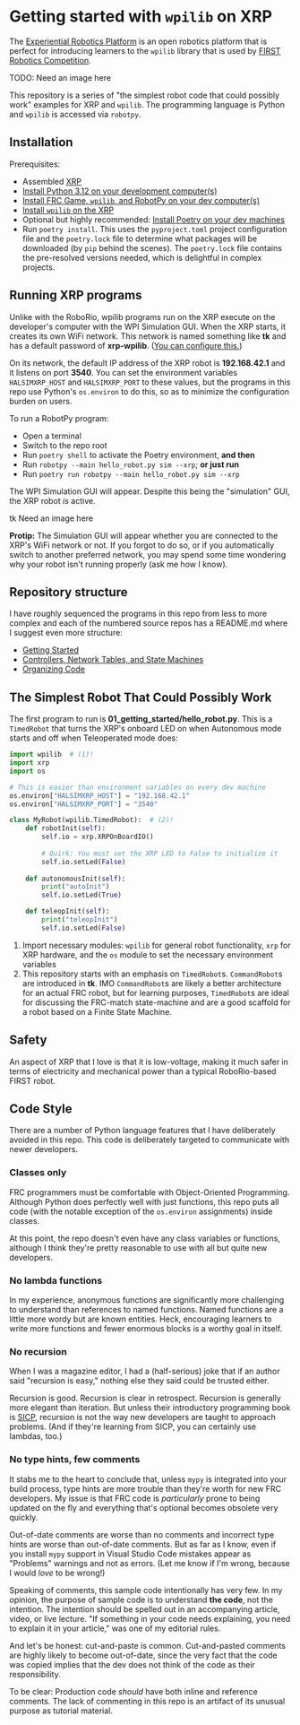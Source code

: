 # Getting started with `wpilib` on XRP

The [Experiential Robotics Platform](https://experientialrobotics.org/) is an open robotics platform that is perfect for introducing learners to the `wpilib` library that is used by [FIRST Robotics Competition](https://www.firstinspires.org/robotics/frc).

TODO: Need an image here

This repository is a series of "the simplest robot code that could possibly work" examples for XRP and `wpilib`. The programming language is Python and `wpilib` is accessed via `robotpy`. 

## Installation

Prerequisites: 

- Assembled [XRP](https://www.sparkfun.com/products/22230) 
- [Install Python 3.12 on your development computer(s)](https://www.python.org/downloads/)
- [Install FRC Game, `wpilib`, and RobotPy on your dev computer(s)](https://docs.wpilib.org/en/stable/docs/zero-to-robot/step-2/frc-game-tools.html)
- [Install `wpilib` on the XRP](https://docs.wpilib.org/en/stable/docs/xrp-robot/hardware-and-imaging.html) 
- Optional but highly recommended: [Install Poetry on your dev machines](https://python-poetry.org/docs/)
- Run `poetry install`. This uses the `pyproject.toml` project configuration file and the `poetry.lock` file to determine what packages will be downloaded (by `pip` behind the scenes). The `poetry.lock` file contains the pre-resolved versions needed, which is delightful in complex projects.

## Running XRP programs

Unlike with the RoboRio, wpilib programs run on the XRP execute on the developer's computer with the WPI Simulation GUI. When the XRP starts, it creates its own WiFi network. This network is named something like **tk** and has a default password of **xrp-wpilib**. ([You can configure this.](https://docs.wpilib.org/en/stable/docs/xrp-robot/web-ui.html))

On its network, the default IP address of the XRP robot is **192.168.42.1** and it listens on port **3540**. You can set the environment variables `HALSIMXRP_HOST` and `HALSIMXRP_PORT` to these values, but the programs in this repo use Python's `os.environ` to do this, so as to minimize the configuration burden on users. 

To run a RobotPy program:

- Open a terminal 
- Switch to the repo root
- Run `poetry shell` to activate the Poetry environment, **and then**
- Run `robotpy --main hello_robot.py sim --xrp`; **or just run** 
- Run `poetry run robotpy --main hello_robot.py sim --xrp` 

The WPI Simulation GUI will appear. Despite this being the "simulation" GUI, the XRP robot _is_ active. 

tk Need an image here

**Protip:** The Simulation GUI will appear whether you are connected to the XRP's WiFi network or not. If you forgot to do so, or if you automatically switch to another preferred network, you may spend some time wondering why your robot isn't running properly (ask me how I know).

## Repository structure

I have roughly sequenced the programs in this repo from less to more complex and each of the numbered source repos has a README.md where I suggest even more structure:

- [Getting Started](01_getting_started/README.md)
- [Controllers, Network Tables, and State Machines](02_controllers_network_tables_and_state_machines/README.md)
- [Organizing Code](03_organizing_code)

## The Simplest Robot That Could Possibly Work

The first program to run is **01_getting_started/hello_robot.py**. This is a `TimedRobot` that turns the XRP's onboard LED on when Autonomous mode starts and off when Teleoperated mode does:

```python
import wpilib  # (1)!
import xrp
import os 

# This is easier than environment variables on every dev machine
os.environ["HALSIMXRP_HOST"] = "192.168.42.1" 
os.environ["HALSIMXRP_PORT"] = "3540"

class MyRobot(wpilib.TimedRobot):  # (2)!
    def robotInit(self):
        self.io = xrp.XRPOnBoardIO()
        
        # Quirk: You must set the XRP LED to False to initialize it
        self.io.setLed(False)
        
    def autonomousInit(self): 
        print("autoInit")
        self.io.setLed(True)

    def teleopInit(self):
        print("teleopInit")
        self.io.setLed(False)
```

1.  Import necessary modules: `wpilib` for general robot functionality, `xrp` for XRP hardware, and the `os` module to set the necessary environment variables
2. This repository starts with an emphasis on `TimedRobot`s. `CommandRobot`s are introduced in **tk**. IMO `CommandRobot`s are likely a better architecture for an actual FRC robot, but for learning purposes, `TimedRobot`s are ideal for discussing the FRC-match state-machine and are a good scaffold for a robot based on a Finite State Machine. 

## Safety

An aspect of XRP that I love is that it is low-voltage, making it much safer in terms of electricity and mechanical power than a typical RoboRio-based FIRST robot. 

## Code Style

There are a number of Python language features that I have deliberately avoided in this repo. This code is deliberately targeted to communicate with newer developers. 

### Classes only

FRC programmers must be comfortable with Object-Oriented Programming. Although Python does perfectly well with just functions, this repo puts all code (with the notable exception of the `os.environ` assignments) inside classes. 

At this point, the repo doesn't even have any class variables or functions, although I think they're pretty reasonable to use with all but quite new developers. 

### No lambda functions

In my experience, anonymous functions are significantly more challenging to understand than references to named functions. Named functions are a little more wordy but are known entities. Heck, encouraging learners to write more functions and fewer enormous blocks is a worthy goal in itself.

### No recursion

When I was a magazine editor, I had a (half-serious) joke that if an author said "recursion is easy," nothing else they said could be trusted either. 

Recursion is good. Recursion is clear in retrospect. Recursion is generally more elegant than iteration. But unless their introductory programming book is [SICP](https://en.wikipedia.org/wiki/Structure_and_Interpretation_of_Computer_Programs), recursion is not the way new developers are taught to approach problems. (And if they're learning from SICP, you can certainly use lambdas, too.)

### No type hints, few comments

It stabs me to the heart to conclude that, unless `mypy` is integrated into your build process, type hints are more trouble than they're worth for new FRC developers. My issue is that FRC code is _particularly_ prone to being updated on the fly and everything that's optional becomes obsolete very quickly.

Out-of-date comments are worse than no comments and incorrect type hints are worse than out-of-date comments. But as far as I know, even if you install `mypy` support in Visual Studio Code mistakes appear as "Problems" warnings and not as errors. (Let me know if I'm wrong, because I would _love_ to be wrong!) 

Speaking of comments, this sample code intentionally has very few. In my opinion, the purpose of sample code is to understand **the code**, not the intention. The intention should be spelled out in an accompanying article, video, or live lecture. "If something in your code needs explaining, you need to explain it in your article," was one of my editorial rules. 

And let's be honest: cut-and-paste is common. Cut-and-pasted comments are highly likely to become out-of-date, since the very fact that the code was copied implies that the dev does not think of the code as their responsibility. 

To be clear: Production code _should_ have both inline and reference comments. The lack of commenting in this repo is an artifact of its unusual purpose as tutorial material.



